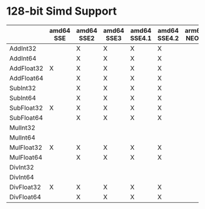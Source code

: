# 128-bit Simd Support
|          |amd64 SSE|amd64 SSE2|amd64 SSE3|amd64 SSE4.1|amd64 SSE4.2|arm64 NEON|
|----------|---------|----------|----------|------------|------------|----------|
|AddInt32  |         |X         |X         |X           |X           |          |
|AddInt64  |         |X         |X         |X           |X           |          |
|AddFloat32|X        |X         |X         |X           |X           |          |
|AddFloat64|         |X         |X         |X           |X           |          |
|SubInt32  |         |X         |X         |X           |X           |          |
|SubInt64  |         |X         |X         |X           |X           |          |
|SubFloat32|X        |X         |X         |X           |X           |          |
|SubFloat64|         |X         |X         |X           |X           |          |
|MulInt32  |         |          |          |            |            |          |
|MulInt64  |         |          |          |            |            |          |
|MulFloat32|X        |X         |X         |X           |X           |          |
|MulFloat64|         |X         |X         |X           |X           |          |
|DivInt32  |         |          |          |            |            |          |
|DivInt64  |         |          |          |            |            |          |
|DivFloat32|X        |X         |X         |X           |X           |          |
|DivFloat64|         |X         |X         |X           |X           |          |

